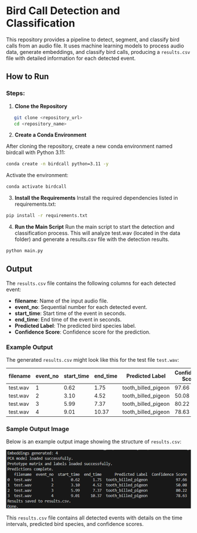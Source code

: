 # Bird Call Detection and Classification

This repository provides a pipeline to detect, segment, and classify bird calls from an audio file. It uses machine learning models to process audio data, generate embeddings, and classify bird calls, producing a `results.csv` file with detailed information for each detected event.

## How to Run

### Steps:

1. **Clone the Repository**

```bash
   git clone <repository_url>
   cd <repository_name>
```

2. **Create a Conda Environment**

After cloning the repository, create a new conda environment named birdcall with Python 3.11:

```bash
conda create -n birdcall python=3.11 -y
```
Activate the environment:

```bash
conda activate birdcall
```

3. **Install the Requirements**
Install the required dependencies listed in requirements.txt:
```bash
pip install -r requirements.txt
```

4. **Run the Main Script**
Run the main script to start the detection and classification process. This will analyze test.wav (located in the data folder) and generate a results.csv file with the detection results.
```bash
python main.py
```
## Output

The `results.csv` file contains the following columns for each detected event:

- **filename**: Name of the input audio file.
- **event_no**: Sequential number for each detected event.
- **start_time**: Start time of the event in seconds.
- **end_time**: End time of the event in seconds.
- **Predicted Label**: The predicted bird species label.
- **Confidence Score**: Confidence score for the prediction.

### Example Output

The generated `results.csv` might look like this for the test file `test.wav`:

| filename   | event_no | start_time | end_time | Predicted Label       | Confidence Score |
|------------|----------|------------|----------|-----------------------|------------------|
| test.wav   | 1        | 0.62       | 1.75     | tooth_billed_pigeon   | 97.66           |
| test.wav   | 2        | 3.10       | 4.52     | tooth_billed_pigeon   | 50.08           |
| test.wav   | 3        | 5.99       | 7.37     | tooth_billed_pigeon   | 80.22           |
| test.wav   | 4        | 9.01       | 10.37    | tooth_billed_pigeon   | 78.63           |

### Sample Output Image

Below is an example output image showing the structure of `results.csv`:

![Example Result](image/result.png)

This `results.csv` file contains all detected events with details on the time intervals, predicted bird species, and confidence scores.